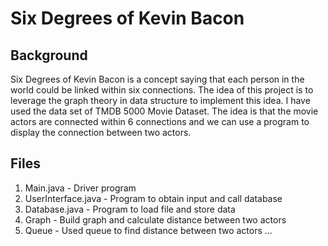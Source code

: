 # Six Degrees of Kevin Bacon

## Background
Six Degrees of Kevin Bacon is a concept saying that each person in the world could be linked within six connections. The idea of this project is to leverage the graph theory in data structure to implement this idea. I have used the data set of TMDB 5000 Movie Dataset. The idea is that the movie actors are connected within 6 connections and we can use a program to display the connection between two actors.

## Files
1. Main.java - Driver program
2. UserInterface.java - Program to obtain input and call database
3. Database.java - Program to load file and store data
4. Graph - Build graph and calculate distance between two actors
5. Queue - Used queue to find distance between two actors
...
